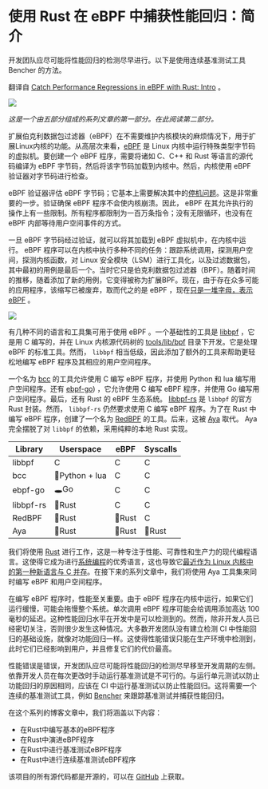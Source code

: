 # 使用 Rust 在 eBPF 中捕获性能回归：简介

开发团队应尽可能将性能回归的检测尽早进行。以下是使用连续基准测试工具 Bencher 的方法。

翻译自 [Catch Performance Regressions in eBPF with Rust: Intro](https://thenewstack.io/catch-performance-regressions-in-ebpf-with-rust-intro/) 。

![](https://cdn.thenewstack.io/media/2023/06/2afcb580-shutterstock_2-1024x683.jpg)

*这是一个由五部分组成的系列文章的第一部分。在此阅读第二部分。*

扩展伯克利数据包过滤器（eBPF）在不需要维护内核模块的麻烦情况下，用于扩展Linux内核的功能。从高层次来看，[eBPF](https://thenewstack.io/how-ebpf-turns-linux-into-a-programmable-kernel/) 是 Linux 内核中运行特殊类型字节码的虚拟机。要创建一个 eBPF 程序，需要将诸如 C、C++ 和 Rust 等语言的源代码编译为 eBPF 字节码，然后将该字节码加载到内核中。然后，内核使用 eBPF 验证器对字节码进行检查。

eBPF 验证器评估 eBPF 字节码；它基本上需要解决其中的[停机问题](https://en.wikipedia.org/wiki/Halting_problem)。这是非常重要的一步。验证确保 eBPF 程序不会使内核崩溃。因此， eBPF 在其允许执行的操作上有一些限制。所有程序都限制为一百万条指令；没有无限循环，也没有在 eBPF 内部等待用户空间事件的方式。

一旦 eBPF 字节码经过验证，就可以将其加载到 eBPF 虚拟机中，在内核中运行。 eBPF 程序可以在内核中执行多种不同的任务：跟踪系统调用，探测用户空间，探测内核函数，对 Linux 安全模块（LSM）进行工具化，以及过滤数据包，其中最初的用例是最后一个。当时它只是伯克利数据包过滤器（BPF）。随着时间的推移，随着添加了新的用例，它变得被称为扩展BPF。现在，由于存在众多可能的应用程序，该缩写已被废弃，取而代之的是 eBPF ，现在[只是一堆字母，表示 eBPF](https://ebpf.io/what-is-ebpf/#what-do-ebpf-and-bpf-stand-for) 。

![](https://cdn.thenewstack.io/media/2023/06/d53ebe15-screenshot-2.jpg)

有几种不同的语言和工具集可用于使用 eBPF 。一个基础性的工具是 [libbpf](https://github.com/libbpf/libbpf) ，它是用 C 编写的，并在 Linux 内核源代码树的 [tools/lib/bpf](https://github.com/torvalds/linux/tree/master/tools/lib/bpf) 目录下开发。它是处理 eBPF 的标准工具。然而， `libbpf` 相当低级，因此添加了额外的工具来帮助更轻松地编写 eBPF 程序及其相应的用户空间程序。

一个名为 [bcc](https://github.com/iovisor/bcc) 的工具允许使用 C 编写 eBPF 程序，并使用 Python 和 lua 编写用户空间程序。还有 [ebpf-go](https://github.com/cilium/ebpf)) ，它允许使用 C 编写 eBPF 程序，并使用 Go 编写用户空间程序。最后，还有 Rust 的 eBPF 生态系统。 [libbpf-rs](https://github.com/libbpf/libbpf-rs) 是 `libbpf` 的官方 Rust 封装。然而， `libbpf-rs` 仍然要求使用 C 编写 eBPF 程序。为了在 Rust 中编写 eBPF 程序，创建了一个名为 [RedBPF](https://github.com/foniod/redbpf) 的工具。后来，这被 [Aya](https://github.com/aya-rs/aya) 取代。 Aya 完全摆脱了对 `libbpf` 的依赖，采用纯粹的本地 Rust 实现。

| Library   | Userspace      | eBPF   | Syscalls |
|-----------|----------------|--------|----------|
| libbpf    | C            | C    | C      |
| bcc       | 🐍Python + lua | C    | C      |
| ebpf-go   | 🕳️Go          | C    | C      |
| libbpf-rs | 🦀Rust         | C    | C      |
| RedBPF    | 🦀Rust         | 🦀Rust | C      |
| Aya       | 🦀Rust         | 🦀Rust | 🦀Rust   |

我们将使用 [Rust](https://www.rust-lang.org/) 进行工作，这是一种专注于性能、可靠性和生产力的现代编程语言。这使得它成为进行[系统编程](https://thenewstack.io/microsoft-rust-is-the-industrys-best-chance-at-safe-systems-programming/)的优秀语言，这也导致它[最近作为 Linux 内核中的第一种新语言与 C 并存](https://thenewstack.io/rust-in-the-linux-kernel)。在接下来的系列文章中，我们将使用 Aya 工具集来同时编写 eBPF 和用户空间程序。

在编写 eBPF 程序时，性能至关重要。由于 eBPF 程序在内核中运行，如果它们运行缓慢，可能会拖慢整个系统。单次调用 eBPF 程序可能会给调用添加高达 100 毫秒的延迟。这种性能回归水平在开发中是可以检测到的。然而，除非开发人员已经密切关注，否则很少发生这种情况。大多数开发团队没有建立检测 CI 中性能回归的基础设施，就像对功能回归一样。这使得性能错误只能在生产环境中检测到，此时它们已经影响到用户，并且修复它们的代价最高。

性能错误是错误，开发团队应尽可能将性能回归的检测尽早移至开发周期的左侧。依靠开发人员在每次更改时手动运行基准测试是不可行的。与运行单元测试以防止功能回归的原因相同，应该在 CI 中运行基准测试以防止性能回归。这将需要一个连续的基准测试工具，例如 [Bencher](https://bencher.dev/) 来跟踪基准测试并捕获性能回归。

在这个系列的博客文章中，我们将涵盖以下内容：

* 在Rust中编写基本的eBPF程序
* 在Rust中演进eBPF程序
* 在Rust中进行基准测试eBPF程序
* 在Rust中进行连续基准测试eBPF程序


该项目的所有源代码都是开源的，可以在 [GitHub](https://github.com/bencherdev/bencher/tree/main/examples/ebpf) 上获取。